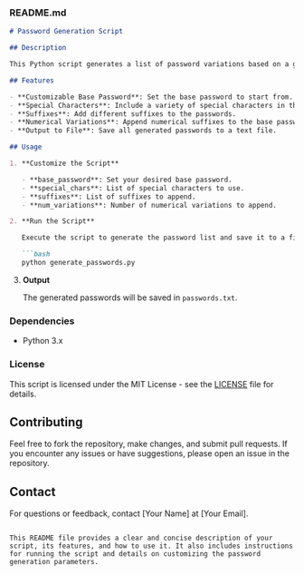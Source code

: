 ### README.md

```markdown
# Password Generation Script

## Description

This Python script generates a list of password variations based on a given base password. The variations are created by combining the base password with a set of special characters and suffixes, and by appending numerical variations. The generated passwords are then saved to a text file.

## Features

- **Customizable Base Password**: Set the base password to start from.
- **Special Characters**: Include a variety of special characters in the password variations.
- **Suffixes**: Add different suffixes to the passwords.
- **Numerical Variations**: Append numerical suffixes to the base password.
- **Output to File**: Save all generated passwords to a text file.

## Usage

1. **Customize the Script**

   - **base_password**: Set your desired base password.
   - **special_chars**: List of special characters to use.
   - **suffixes**: List of suffixes to append.
   - **num_variations**: Number of numerical variations to append.

2. **Run the Script**

   Execute the script to generate the password list and save it to a file:

   ```bash
   python generate_passwords.py
   ```

3. **Output**

   The generated passwords will be saved in `passwords.txt`.



### Dependencies

- Python 3.x

### License

This script is licensed under the MIT License - see the [LICENSE](LICENSE) file for details.

## Contributing

Feel free to fork the repository, make changes, and submit pull requests. If you encounter any issues or have suggestions, please open an issue in the repository.

## Contact

For questions or feedback, contact [Your Name] at [Your Email].
```

This README file provides a clear and concise description of your script, its features, and how to use it. It also includes instructions for running the script and details on customizing the password generation parameters.
